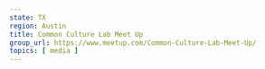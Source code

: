 ```yaml
---
state: TX
region: Austin
title: Common Culture Lab Meet Up
group_url: https://www.meetup.com/Common-Culture-Lab-Meet-Up/
topics: [ media ]
---
```

